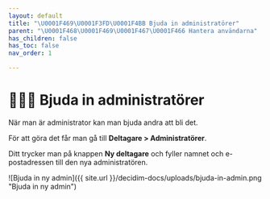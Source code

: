 ```yaml
---
layout: default
title: "\U0001F469\U0001F3FD‍\U0001F4BB Bjuda in administratörer"
parent: "\U0001F468‍\U0001F469‍\U0001F467‍\U0001F466 Hantera användarna"
has_children: false
has_toc: false
nav_order: 1

---
```

# 👩🏽‍💻 Bjuda in administratörer

När man är administrator kan man bjuda andra att bli det.

För att göra det får man gå till **Deltagare > Administratörer**.

Ditt trycker man på knappen **Ny deltagare** och fyller namnet och e-postadressen till den nya administratören.

![Bjuda in ny admin]({{ site.url }}/decidim-docs/uploads/bjuda-in-admin.png "Bjuda in ny admin")